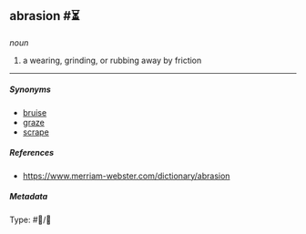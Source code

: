 ## abrasion  #⏳

*noun*

1. a wearing, grinding, or rubbing away by friction

---

##### Synonyms

* [bruise](bruise.md)
* [graze](graze.md)
* [scrape](scrape.md)

##### References

* https://www.merriam-webster.com/dictionary/abrasion

##### Metadata

Type: #💬/💬 
